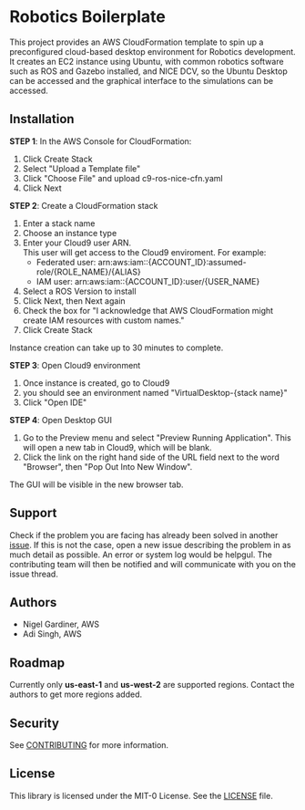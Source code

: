 # Robotics Boilerplate

This project provides an AWS CloudFormation template to spin up a preconfigured cloud-based desktop environment for Robotics development. It creates an EC2 instance using Ubuntu, with common robotics software such as ROS and Gazebo installed, and NICE DCV, so the Ubuntu Desktop can be accessed and the graphical interface to the simulations can be accessed.

## Installation

**STEP 1**: In the AWS Console for CloudFormation:
1. Click Create Stack
2. Select "Upload a Template file"
3. Click "Choose File" and upload c9-ros-nice-cfn.yaml
4. Click Next

**STEP 2**: Create a CloudFormation stack
1. Enter a stack name
2. Choose an instance type
3. Enter your Cloud9 user ARN.\
This user will get access to the Cloud9 enviroment. For example:
    - Federated user: arn:aws:iam::{ACCOUNT_ID}:assumed-role/{ROLE_NAME}/{ALIAS}
    - IAM user:       arn:aws:iam::{ACCOUNT_ID}:user/{USER_NAME}
4. Select a ROS Version to install
5. Click Next, then Next again
6. Check the box for "I acknowledge that AWS CloudFormation might create IAM resources with custom names."
7. Click Create Stack

Instance creation can take up to 30 minutes to complete.

**STEP 3**: Open Cloud9 environment
1. Once instance is created, go to Cloud9
2. you should see an environment named "VirtualDesktop-{stack name}"
3. Click "Open IDE"

**STEP 4**: Open Desktop GUI
1. Go to the Preview menu and select "Preview Running Application". This will open a new tab in Cloud9, which will be blank.
2. Click the link on the right hand side of the URL field next to the word "Browser", then "Pop Out Into New Window".

The GUI will be visible in the new browser tab.

## Support
Check if the problem you are facing has already been solved in another [issue](https://github.com/aws-samples/robotics-boilerplate/issues). If this is not the case, open a new issue describing the problem in as much detail as possible. An error or system log would be helpgul. The contributing team will then be notified and will communicate with you on the issue thread.

## Authors
* Nigel Gardiner, AWS
* Adi Singh, AWS

## Roadmap
Currently only **us-east-1** and **us-west-2** are supported regions. Contact the authors to get more regions added.

## Security
See [CONTRIBUTING](CONTRIBUTING.md#security-issue-notifications) for more information.

## License
This library is licensed under the MIT-0 License. See the [LICENSE](LICENSE) file.
